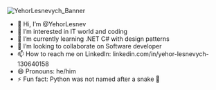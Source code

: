 ![YehorLesnevych_Banner](animations/YehorLesnevych_Banner.gif)

- 👋 Hi, I’m @YehorLesnev
- 👀 I’m interested in IT world and coding
- 🌱 I’m currently learning .NET C# with design patterns
- 💞️ I’m looking to collaborate on Software developer
- 📫 How to reach me on LinkedIn: linkedin.com/in/yehor-lesnevych-130640158
- 😄 Pronouns: he/him
- ⚡ Fun fact: Python was not named after a snake 🐍


<!---
YehorLesnev/YehorLesnev is a ✨ special ✨ repository because its `README.md` (this file) appears on your GitHub profile.
You can click the Preview link to take a look at your changes.
--->
